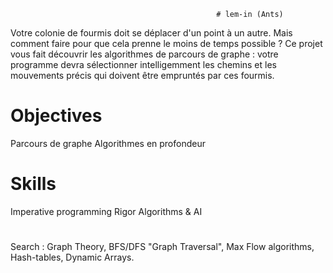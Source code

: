                                                   # lem-in (Ants)
                                                  
Votre colonie de fourmis doit se déplacer d'un point à un autre. Mais comment faire pour que cela prenne le moins de temps possible ? Ce projet vous fait découvrir les algorithmes de parcours de graphe : votre programme devra sélectionner intelligemment les chemins et les mouvements précis qui doivent être empruntés par ces fourmis.

# Objectives
Parcours de graphe
Algorithmes en profondeur

# Skills
Imperative programming
Rigor
Algorithms & AI

#
Search : Graph Theory, BFS/DFS "Graph Traversal", Max Flow algorithms, Hash-tables, Dynamic Arrays.
